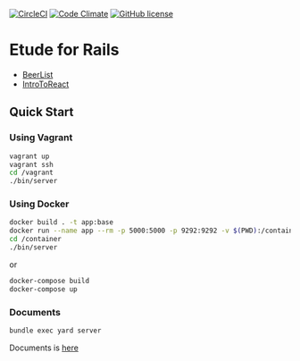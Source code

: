 [![CircleCI](https://circleci.com/gh/k2works/etude_for_rails.svg?style=svg)](https://circleci.com/gh/k2works/etude_for_rails)
[![Code Climate](https://codeclimate.com/github/k2works/etude_for_rails/badges/gpa.svg)](https://codeclimate.com/github/k2works/etude_for_rails)
[![GitHub license](https://img.shields.io/badge/license-MIT-blue.svg)](https://raw.githubusercontent.com/k2works/etude_for_rails/master/MIT-LICENSE.txt)


# Etude for Rails

+ [BeerList](https://etude-for-rails.herokuapp.com/beer_lists/beer_list)
+ [IntroToReact](https://etude-for-rails.herokuapp.com/intro_to_reacts/intro_to_react)

## Quick Start
### Using Vagrant
```bash
vagrant up
vagrant ssh
cd /vagrant
./bin/server
```

### Using Docker
```bash
docker build . -t app:base
docker run --name app --rm -p 5000:5000 -p 9292:9292 -v $(PWD):/container -i -t app:base /bin/bash
cd /container
./bin/server
```
or
```bash
docker-compose build
docker-compose up
```

### Documents
```bash
bundle exec yard server
```
Documents is [here](./docs/README.md)
